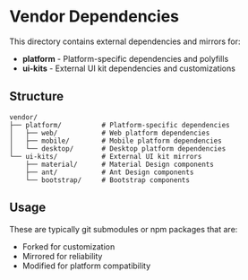 # Vendor Dependencies

This directory contains external dependencies and mirrors for:

- **platform** - Platform-specific dependencies and polyfills
- **ui-kits** - External UI kit dependencies and customizations

## Structure

```
vendor/
├── platform/          # Platform-specific dependencies
│   ├── web/           # Web platform dependencies
│   ├── mobile/        # Mobile platform dependencies
│   └── desktop/       # Desktop platform dependencies
└── ui-kits/           # External UI kit mirrors
    ├── material/      # Material Design components
    ├── ant/           # Ant Design components  
    └── bootstrap/     # Bootstrap components
```

## Usage

These are typically git submodules or npm packages that are:
- Forked for customization
- Mirrored for reliability
- Modified for platform compatibility